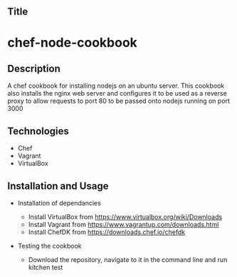 ## Title

# chef-node-cookbook

## Description

A chef cookbook for installing nodejs on an ubuntu server. This cookbook also installs the nginx web server and configures it to be used as a reverse proxy to allow requests to port 80 to be passed onto nodejs running on port 3000

## Technologies

- Chef
- Vagrant
- VirtualBox

## Installation and Usage

- Installation of dependancies
  - Install VirtualBox from https://www.virtualbox.org/wiki/Downloads
  - Install Vagrant from https://www.vagrantup.com/downloads.html
  - Install ChefDK from https://downloads.chef.io/chefdk

- Testing the cookbook
  - Download the repository, navigate to it in the command line and run kitchen test